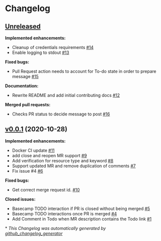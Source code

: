 # Changelog

## [Unreleased](https://github.com/runhermes/hermes/tree/HEAD)

**Implemented enhancements:**

- Cleanup of credentials requirements [\#14](https://github.com/runhermes/hermes/pull/14)
- Enable logging to stdout [\#13](https://github.com/runhermes/hermes/pull/13)

**Fixed bugs:**

- Pull Request action needs to account for To-do state in order to prepare message [\#15](https://github.com/runhermes/hermes/issues/15)

**Documentation:**

- Rewrite README and add initial contributing docs [\#12](https://github.com/runhermes/hermes/pull/12)

**Merged pull requests:**

- Checks PR status to decide message to post [\#16](https://github.com/runhermes/hermes/pull/16)

## [v0.0.1](https://github.com/runhermes/hermes/tree/v0.0.1) (2020-10-28)

**Implemented enhancements:**

- Docker CI update [\#11](https://github.com/runhermes/hermes/pull/11)
- add close and reopen MR support [\#9](https://github.com/runhermes/hermes/pull/9)
- Add verification for resource type and keyword [\#8](https://github.com/runhermes/hermes/pull/8)
- Support updated MR and remove duplication of comments [\#7](https://github.com/runhermes/hermes/pull/7)
- Fix issue \#4 [\#6](https://github.com/runhermes/hermes/pull/6)

**Fixed bugs:**

- Get correct merge request id. [\#10](https://github.com/runhermes/hermes/pull/10)

**Closed issues:**

- Basecamp TODO interaction if PR is closed without being merged [\#5](https://github.com/runhermes/hermes/issues/5)
- Basecamp TODO interactions once PR is merged [\#4](https://github.com/runhermes/hermes/issues/4)
- Add Comment in Todo when MR description contains the Todo link [\#1](https://github.com/runhermes/hermes/issues/1)



\* *This Changelog was automatically generated by [github_changelog_generator](https://github.com/github-changelog-generator/github-changelog-generator)*
